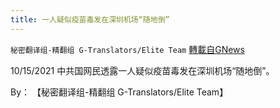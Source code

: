 ```yaml
---
title: 一人疑似疫苗毒发在深圳机场“随地倒”
---
```

`秘密翻译组-精翻组 G-Translators/Elite Team` [轉載自GNews](https://gnews.org/zh-hans/1601577/)

10/15/2021 中共国网民透露一人疑似疫苗毒发在深圳机场“随地倒”。

By： 【秘密翻译组-精翻组 G-Translators/Elite Team】
